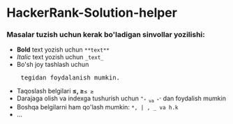 # HackerRank-Solution-helper
### Masalar tuzish uchun kerak bo'ladigan sinvollar yozilishi:
<ul>
  <li> <b>Bold</b> text yozish uchun  <code>**text**</code> </li>
  <li> <i>Italic</i> text yozish uchun <code>_text_</code> </li>
  <li> Bo'sh joy tashlash uchun <code><pre></code> tegidan foydalanish mumkin.</li>
  <li> Taqoslash belgilari <b>≤, ≥</b><code>&le; &ge;</code></li>
  <li> Darajaga olish va indexga tushurish uchun <code>"<sub>" va "<sup>"</code> dan foydalish mumkin</li>
  <li> Boshqa belgilarni ham qo'lash mumkin: <code>*, | , _ va h.k</code></li>
  <li>...</li>
</ul>
